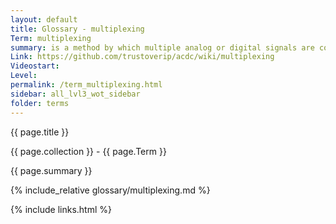 ```yaml
---
layout: default
title: Glossary - multiplexing
Term: multiplexing
summary: is a method by which multiple analog or digital signals are combined into one signal over a shared medium. The aim is to share a scarce resource.
Link: https://github.com/trustoverip/acdc/wiki/multiplexing
Videostart: 
Level: 
permalink: /term_multiplexing.html
sidebar: all_lvl3_wot_sidebar
folder: terms
---
```


{{ page.title }}

{{ page.collection }} - {{ page.Term }}

   {{ page.summary }}

{% include_relative glossary/multiplexing.md %}

 {% include links.html %} 
